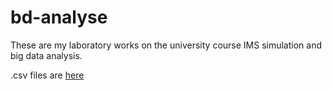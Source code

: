 # bd-analyse

These are my laboratory works on the university course IMS simulation and big data analysis.

.csv files are [here](https://drive.google.com/drive/folders/1U9fJrZJ8gyJcGGiTymOtSwzBRgk5ETH0?usp=sharing)